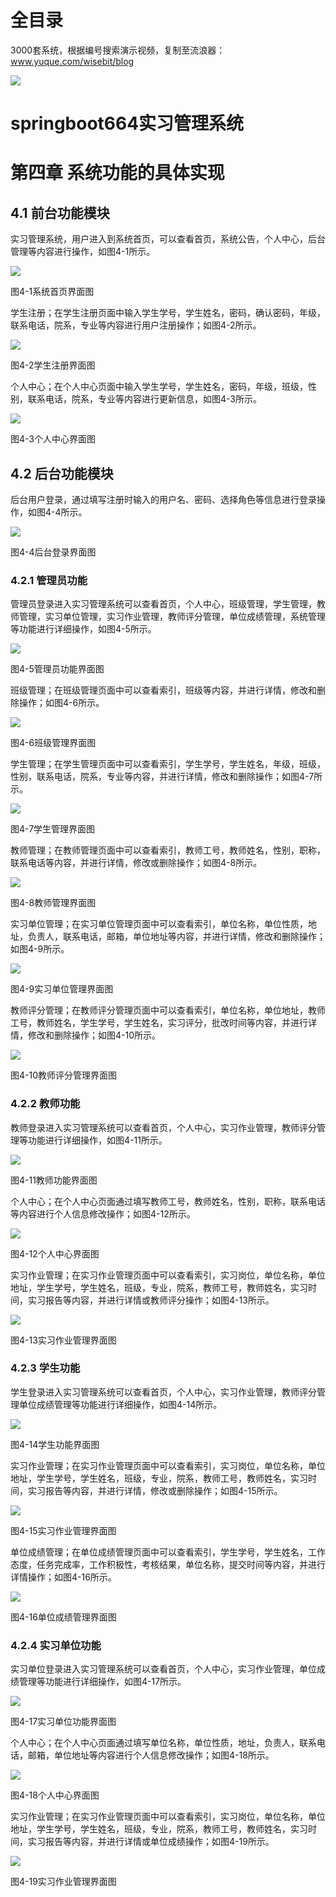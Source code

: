 # 全目录

3000套系统，根据编号搜索演示视频，复制至流浪器：www.yuque.com/wisebit/blog


![](https://bitwise.oss-cn-heyuan.aliyuncs.com/2024/11/06/qq_wechat.png)
# springboot664实习管理系统
# 第四章  系统功能的具体实现
## 4.1  前台功能模块
实习管理系统，用户进入到系统首页，可以查看首页，系统公告，个人中心，后台管理等内容进行操作，如图4-1所示。

![](/md/blog.013.png)

图4-1系统首页界面图

学生注册；在学生注册页面中输入学生学号，学生姓名，密码，确认密码，年级，联系电话，院系，专业等内容进行用户注册操作；如图4-2所示。

![](/md/blog.014.png)

图4-2学生注册界面图

个人中心；在个人中心页面中输入学生学号，学生姓名，密码，年级，班级，性别，联系电话，院系，专业等内容进行更新信息，如图4-3所示。

![](/md/blog.015.png)

图4-3个人中心界面图

## 4.2  后台功能模块
后台用户登录，通过填写注册时输入的用户名、密码、选择角色等信息进行登录操作，如图4-4所示。

![](/md/blog.016.png)

图4-4后台登录界面图
### 4.2.1  管理员功能
管理员登录进入实习管理系统可以查看首页，个人中心，班级管理，学生管理，教师管理，实习单位管理，实习作业管理，教师评分管理，单位成绩管理，系统管理等功能进行详细操作，如图4-5所示。

![](/md/blog.017.png)

图4-5管理员功能界面图

班级管理；在班级管理页面中可以查看索引，班级等内容，并进行详情，修改和删除操作；如图4-6所示。

![](/md/blog.018.png)

图4-6班级管理界面图

学生管理；在学生管理页面中可以查看索引，学生学号，学生姓名，年级，班级，性别，联系电话，院系，专业等内容，并进行详情，修改和删除操作；如图4-7所示。

![](/md/blog.019.png)

图4-7学生管理界面图

教师管理；在教师管理页面中可以查看索引，教师工号，教师姓名，性别，职称，联系电话等内容，并进行详情，修改或删除操作；如图4-8所示。

![](/md/blog.018.png)

图4-8教师管理界面图

实习单位管理；在实习单位管理页面中可以查看索引，单位名称，单位性质，地址，负责人，联系电话，邮箱，单位地址等内容，并进行详情，修改和删除操作；如图4-9所示。

![](/md/blog.020.png)

图4-9实习单位管理界面图

教师评分管理；在教师评分管理页面中可以查看索引，单位名称，单位地址，教师工号，教师姓名，学生学号，学生姓名，实习评分，批改时间等内容，并进行详情，修改和删除操作；如图4-10所示。

![](/md/blog.021.png)

图4-10教师评分管理界面图

### 4.2.2  教师功能
教师登录进入实习管理系统可以查看首页，个人中心，实习作业管理，教师评分管理等功能进行详细操作，如图4-11所示。

![](/md/blog.022.png)

图4-11教师功能界面图

个人中心；在个人中心页面通过填写教师工号，教师姓名，性别，职称，联系电话等内容进行个人信息修改操作；如图4-12所示。

![](/md/blog.023.png)

图4-12个人中心界面图

实习作业管理；在实习作业管理页面中可以查看索引，实习岗位，单位名称，单位地址，学生学号，学生姓名，班级，专业，院系，教师工号，教师姓名，实习时间，实习报告等内容，并进行详情或教师评分操作；如图4-13所示。

![](/md/blog.024.png)

图4-13实习作业管理界面图

### 4.2.3  学生功能
学生登录进入实习管理系统可以查看首页，个人中心，实习作业管理，教师评分管理单位成绩管理等功能进行详细操作，如图4-14所示。

![](/md/blog.025.png)

图4-14学生功能界面图

实习作业管理；在实习作业管理页面中可以查看索引，实习岗位，单位名称，单位地址，学生学号，学生姓名，班级，专业，院系，教师工号，教师姓名，实习时间，实习报告等内容，并进行详情，修改或删除操作；如图4-15所示。

![](/md/blog.026.png)

图4-15实习作业管理界面图

单位成绩管理；在单位成绩管理页面中可以查看索引，学生学号，学生姓名，工作态度，任务完成率，工作积极性，考核结果，单位名称，提交时间等内容，并进行详情操作；如图4-16所示。

![](/md/blog.027.png)

图4-16单位成绩管理界面图

### 4.2.4  实习单位功能
实习单位登录进入实习管理系统可以查看首页，个人中心，实习作业管理，单位成绩管理等功能进行详细操作，如图4-17所示。

![](/md/blog.028.png)

图4-17实习单位功能界面图

个人中心；在个人中心页面通过填写单位名称，单位性质，地址，负责人，联系电话，邮箱，单位地址等内容进行个人信息修改操作；如图4-18所示。

![](/md/blog.029.png)

图4-18个人中心界面图

实习作业管理；在实习作业管理页面中可以查看索引，实习岗位，单位名称，单位地址，学生学号，学生姓名，班级，专业，院系，教师工号，教师姓名，实习时间，实习报告等内容，并进行详情或单位成绩操作；如图4-19所示。

![](/md/blog.030.png)

图4-19实习作业管理界面图













